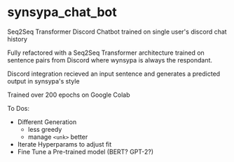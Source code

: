 # synsypa_chat_bot
Seq2Seq Transformer Discord Chatbot trained on single user's discord chat history

Fully refactored with a Seq2Seq Transformer architecture trained on sentence pairs 
from Discord where wynsypa is always the respondant.

Discord integration recieved an input sentence and generates a predicted output
in synsypa's style

Trained over 200 epochs on Google Colab

To Dos:

- Different Generation
    - less greedy
    - manage `<unk>` better
- Iterate Hyperparams to adjust fit
- Fine Tune a Pre-trained model (BERT? GPT-2?)